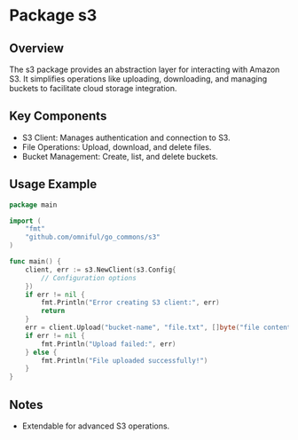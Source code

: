 # Package s3

## Overview
The s3 package provides an abstraction layer for interacting with Amazon S3. It simplifies operations like uploading, downloading, and managing buckets to facilitate cloud storage integration.

## Key Components
- S3 Client: Manages authentication and connection to S3.
- File Operations: Upload, download, and delete files.
- Bucket Management: Create, list, and delete buckets.

## Usage Example
~~~go
package main

import (
	"fmt"
	"github.com/omniful/go_commons/s3"
)

func main() {
	client, err := s3.NewClient(s3.Config{
		// Configuration options
	})
	if err != nil {
		fmt.Println("Error creating S3 client:", err)
		return
	}
	err = client.Upload("bucket-name", "file.txt", []byte("file content"))
	if err != nil {
		fmt.Println("Upload failed:", err)
	} else {
		fmt.Println("File uploaded successfully!")
	}
}
~~~

## Notes
- Extendable for advanced S3 operations.
